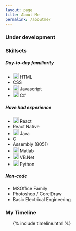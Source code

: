```yaml
---
layout: page
title: About Me
permalink: /aboutme/
---
```

<h3 class="red-text lighten-1 center-align"><i class="fa fa-exclamation-triangle" aria-hidden="true"></i> Under development <i class="fa fa-exclamation-triangle" aria-hidden="true"></i></h3>
<div class="progress red lighten-4">
    <div class="indeterminate red"></div>
</div>
<div>
    <section id="skillset">
            <div class="row">
                <div class="col s12 m12 l12" style="padding:0">
                    <h3 class="blue-text lighten-1 center-align">Skillsets</h3>
                    <div class="row center-align">
                        <div class="col s12 m6 l4">
                            <h5>Day-to-day familiarity</h5>
                            <ul class="skillset">
                                <li><img src="https://img.stackshare.io/service/2538/kEpgHiC9.png" style="height:18px;width:18px"/> HTML</li>
                                <li><i class="fa fa-css3" aria-hidden="true"></i> CSS</li>
                                <li><img src="https://img.stackshare.io/service/1209/javascript.jpeg" style="height:18px;width:18px"/> Javascript</li>
                                <li><img src="https://img.stackshare.io/service/1014/f_3aOvZe.png" style="height:18px;width:18px"/> C#</li>
                            </ul>
                        </div>
                        <div class="col s12 m6 l4">
                            <h5>Have had experience</h5>
                            <ul class="skillset">
                                <li><img src="https://img.stackshare.io/service/1020/OYIaJ1KK.png" style="height:18px;width:18px"/> React</li>
                                <li>React Native</li>
                                <li><img src="https://img.stackshare.io/service/1010/m8jf0po4imu8t5eemjdd.png" style="height:18px;width:18px"/> Java</li>
                                <li>C</li>
                                <li><i class="fa fa-microchip" aria-hidden="true"></i> Assembly (8051)</li>
                                <li><img src="https://img.stackshare.io/service/1214/h5g3etjnacmazg8oq17z.jpeg" style="height:18px;width:18px"/> Matlab</li>
                                <li><img src="https://img.stackshare.io/service/1014/f_3aOvZe.png" style="height:18px;width:18px"/> VB.Net</li>
                                <li><img src="https://img.stackshare.io/service/993/pUBY5pVj.png" style="height:18px;width:18px"/> Python</li>
                            </ul>
                        </div>
                        <div class="col s12 m6 l4">
                            <h5>Non-code</h5>
                            <ul class="skillset">
                                <li>MSOffice Family</li>
                                <li>Photoshop / CorelDraw</li>
                                <li>Basic Electrical Engineering</li>
                            </ul>
                        </div>
                    </div>
                </div>
            </div>
    </section>
</div>
<div>
    <section id="timeline">
        <div class="container-front" id="tl-style">
            <div class="row">
                <div class="col s12 m12 l12" style="padding:0">
                    <h3 class="blue-text lighten-1 center-align">My Timeline</h3>
                    <ul class="timeline">
                        {% include timeline.html %}
                    </ul>
                </div>
            </div>
        </div>
    </section>
</div>